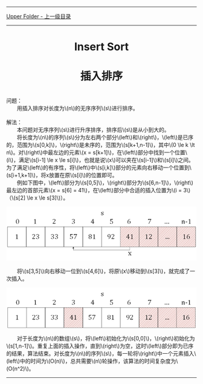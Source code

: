 <script type="text/javascript" async src="//cdn.bootcss.com/mathjax/2.7.0/MathJax.js?config=TeX-AMS-MML_HTMLorMML"></script>
<script type="text/javascript" async src="https://cdnjs.cloudflare.com/ajax/libs/mathjax/2.7.1/MathJax.js?config=TeX-MML-AM_CHTML"></script>


--------
[Upper Folder - 上一级目录](../)


--------

<div>
<h1 align="center"> Insert Sort </h1>
<h1 align="center"> 插入排序 </h1>
<br>
问题：<br>
&emsp;&emsp;用插入排序对长度为\(n\)的无序序列\(s\)进行排序。<br>
<br>
解法：<br>
&emsp;&emsp;本问题对无序序列\(s\)进行升序排序，排序后\(s\)是从小到大的。<br>
&emsp;&emsp;将长度为\(n\)的序列\(s\)分为左右两个部分\(left\)和\(right\)，\(left\)是已序的，范围为\(s[0,k]\)，\(right\)是未序的，范围为\(s[k+1,n-1]\)，其中\(0 \le k \lt n\)。对\(right\)中最左边的元素\(x = s[k+1]\)，在\(left\)部分中找到一个位置\(i\)，满足\(s[i-1] \le x \le s[i]\)，也就是说\(x\)可以夹在\(s[i-1]\)和\(s[i]\)之间。为了满足\(left\)的有序性，将\(left\)中\(s[i,k]\)部分的元素向右移动一个位置到\(s[i+1,k+1]\)，将x放置在原\(s[i]\)的位置即可。<br>
&emsp;&emsp;例如下图中，\(left\)部分为\(s[0,5]\)，\(right\)部分为\(s[6,n-1]\)，\(right\)最左边的首部元素\(x = s[6] = 41\)，在\(left\)部分中合适的插入位置为\(i = 3\)（\(s[2] \le x \le s[3]\)）。<br>
<p align="center"><img src="../res/InsertSort1.png" /></p>
&emsp;&emsp;将\(s[3,5]\)向右移动一位到\(s[4,6]\)，将原\(x\)移动到\(s[3]\)，就完成了一次插入。<br>
<p align="center"><img src="../res/InsertSort2.png" /></p>
&emsp;&emsp;对于长度为\(n\)的数组\(s\)，将\(left\)初始化为\(s[0,0]\)，\(right\)初始化为\(s[1,n-1]\)。重复上面的插入操作，直到\(right\)为空，这时\(left\)部分即为已序的结果，算法结束。对长度为\(n\)的序列\(s\)，每一轮将\(right\)中一个元素插入\(left\)中的时间为\(O(n)\)，总共需要\(n\)轮操作，该算法的时间复杂度为\(O(n^2)\)。<br>
</div>


--------
